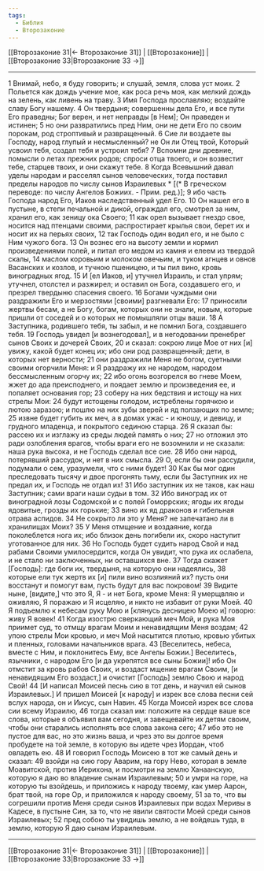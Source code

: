 ```yaml
---
tags:
  - Библия
  - Второзаконие
---
```

[[Второзаконие 31|← Второзаконие 31]] | [[Второзаконие]] | [[Второзаконие 33|Второзаконие 33 →]]

---
1 Внимай, небо, я буду говорить; и слушай, земля, слова уст моих.
2 Польется как дождь учение мое, как роса речь моя, как мелкий дождь на зелень, как ливень на траву.
3 Имя Господа прославляю; воздайте славу Богу нашему.
4 Он твердыня; совершенны дела Его, и все пути Его праведны; Бог верен, и нет неправды [в Нем]; Он праведен и истинен;
5 но они развратились пред Ним, они не дети Его по своим порокам, род строптивый и развращенный.
6 Сие ли воздаете вы Господу, народ глупый и несмысленный? не Он ли Отец твой, Который усвоил тебя, создал тебя и устроил тебя?
7 Вспомни дни древние, помысли о летах прежних родов; спроси отца твоего, и он возвестит тебе, старцев твоих, и они скажут тебе.
8 Когда Всевышний давал уделы народам и расселял сынов человеческих, тогда поставил пределы народов по числу сынов Израилевых * [(* В греческом переводе: по числу Ангелов Божиих. - Прим. ред.)];
9 ибо часть Господа народ Его, Иаков наследственный удел Его.
10 Он нашел его в пустыне, в степи печальной и дикой, ограждал его, смотрел за ним, хранил его, как зеницу ока Своего;
11 как орел вызывает гнездо свое, носится над птенцами своими, распростирает крылья свои, берет их и носит их на перьях своих,
12 так Господь один водил его, и не было с Ним чужого бога.
13 Он вознес его на высоту земли и кормил произведениями полей, и питал его медом из камня и елеем из твердой скалы,
14 маслом коровьим и молоком овечьим, и туком агнцев и овнов Васанских и козлов, и тучною пшеницею, и ты пил вино, кровь виноградных ягод.
15 И [ел Иаков, и] утучнел Израиль, и стал упрям; утучнел, отолстел и разжирел; и оставил он Бога, создавшего его, и презрел твердыню спасения своего.
16 Богами чуждыми они раздражили Его и мерзостями [своими] разгневали Его:
17 приносили жертвы бесам, а не Богу, богам, которых они не знали, новым, которые пришли от соседей и о которых не помышляли отцы ваши.
18 А Заступника, родившего тебя, ты забыл, и не помнил Бога, создавшего тебя.
19 Господь увидел [и вознегодовал], и в негодовании пренебрег сынов Своих и дочерей Своих,
20 и сказал: сокрою лице Мое от них [и] увижу, какой будет конец их; ибо они род развращенный; дети, в которых нет верности;
21 они раздражили Меня не богом, суетными своими огорчили Меня: и Я раздражу их не народом, народом бессмысленным огорчу их;
22 ибо огонь возгорелся во гневе Моем, жжет до ада преисподнего, и поядает землю и произведения ее, и попаляет основания гор;
23 соберу на них бедствия и истощу на них стрелы Мои:
24 будут истощены голодом, истреблены горячкою и лютою заразою; и пошлю на них зубы зверей и яд ползающих по земле;
25 извне будет губить их меч, а в домах ужас - и юношу, и девицу, и грудного младенца, и покрытого сединою старца.
26 Я сказал бы: рассею их и изглажу из среды людей память о них;
27 но отложил это ради озлобления врагов, чтобы враги его не возомнили и не сказали: наша рука высока, и не Господь сделал все сие.
28 Ибо они народ, потерявший рассудок, и нет в них смысла.
29 О, если бы они рассудили, подумали о сем, уразумели, что с ними будет!
30 Как бы мог один преследовать тысячу и двое прогонять тьму, если бы Заступник их не предал их, и Господь не отдал их!
31 Ибо заступник их не таков, как наш Заступник; сами враги наши судьи в том.
32 Ибо виноград их от виноградной лозы Содомской и с полей Гоморрских; ягоды их ягоды ядовитые, грозды их горькие;
33 вино их яд драконов и гибельная отрава аспидов.
34 Не сокрыто ли это у Меня? не запечатано ли в хранилищах Моих?
35 У Меня отмщение и воздаяние, когда поколеблется нога их; ибо близок день погибели их, скоро наступит уготованное для них.
36 Но Господь будет судить народ Свой и над рабами Своими умилосердится, когда Он увидит, что рука их ослабела, и не стало ни заключенных, ни оставшихся вне.
37 Тогда скажет [Господь]: где боги их, твердыня, на которую они надеялись,
38 которые ели тук жертв их [и] пили вино возлияний их? пусть они восстанут и помогут вам, пусть будут для вас покровом!
39 Видите ныне, [видите,] что это Я, Я - и нет Бога, кроме Меня: Я умерщвляю и оживляю, Я поражаю и Я исцеляю, и никто не избавит от руки Моей.
40 Я подъемлю к небесам руку Мою и [клянусь десницею Моею и] говорю: живу Я вовек!
41 Когда изострю сверкающий меч Мой, и рука Моя приимет суд, то отмщу врагам Моим и ненавидящим Меня воздам;
42 упою стрелы Мои кровью, и меч Мой насытится плотью, кровью убитых и пленных, головами начальников врага.
43 [Веселитесь, небеса, вместе с Ним, и поклонитесь Ему, все Ангелы Божии.] Веселитесь, язычники, с народом Его [и да укрепятся все сыны Божии]! ибо Он отмстит за кровь рабов Своих, и воздаст мщение врагам Своим, [и ненавидящим Его воздаст,] и очистит [Господь] землю Свою и народ Свой!
44 [И написал Моисей песнь сию в тот день, и научил ей сынов Израилевых.] И пришел Моисей [к народу] и изрек все слова песни сей вслух народа, он и Иисус, сын Навин.
45 Когда Моисей изрек все слова сии всему Израилю,
46 тогда сказал им: положите на сердце ваше все слова, которые я объявил вам сегодня, и завещевайте их детям своим, чтобы они старались исполнять все слова закона сего;
47 ибо это не пустое для вас, но это жизнь ваша, и чрез это вы долгое время пробудете на той земле, в которую вы идете чрез Иордан, чтоб овладеть ею.
48 И говорил Господь Моисею в тот же самый день и сказал:
49 взойди на сию гору Аварим, на гору Нево, которая в земле Моавитской, против Иерихона, и посмотри на землю Ханаанскую, которую я даю во владение сынам Израилевым;
50 и умри на горе, на которую ты взойдешь, и приложись к народу твоему, как умер Аарон, брат твой, на горе Ор, и приложился к народу своему,
51 за то, что вы согрешили против Меня среди сынов Израилевых при водах Меривы в Кадесе, в пустыне Син, за то, что не явили святости Моей среди сынов Израилевых;
52 пред собою ты увидишь землю, а не войдешь туда, в землю, которую Я даю сынам Израилевым.

---
[[Второзаконие 31|← Второзаконие 31]] | [[Второзаконие]] | [[Второзаконие 33|Второзаконие 33 →]]